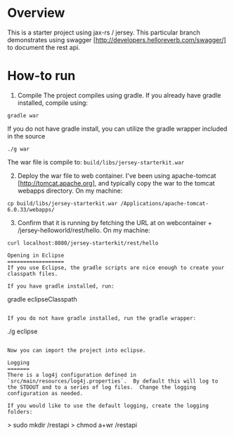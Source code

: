 Overview
========
This is a starter project using jax-rs / jersey.  This particular branch demonstrates using swagger [http://developers.helloreverb.com/swagger/] to document the rest api.

How-to run
==========
1) Compile
The project compiles using gradle.  If you already have gradle installed, compile using:
```
gradle war
```


If you do not have gradle install, you can utilize the gradle wrapper included in the source
```
./g war
```

The war file is compile to: `build/libs/jersey-starterkit.war`


2) Deploy the war file to web container.  I've been using apache-tomcat [http://tomcat.apache.org], and typically copy the war to the tomcat webapps directory.  On my machine:
```
cp build/libs/jersey-starterkit.war /Applications/apache-tomcat-6.0.33/webapps/
```

3) Confirm that it is running by fetching the URL at on webcontainer + /jersey-helloworld/rest/hello.  On my machine:
```
curl localhost:8080/jersey-starterkit/rest/hello

Opening in Eclipse
==================
If you use Eclipse, the gradle scripts are nice enough to create your classpath files.

If you have gradle installed, run:
```
gradle eclipseClasspath
```

If you do not have gradle installed, run the gradle wrapper:
```
./g eclipse
```

Now you can import the project into eclipse.

Logging
=======
There is a log4j configuration defined in `src/main/resources/log4j.properties`.  By default this will log to the STDOUT and to a series of log files.  Change the logging configuration as needed.

If you would like to use the default logging, create the logging folders:
```
\> sudo mkdir /restapi
\> chmod a+wr /restapi
```
